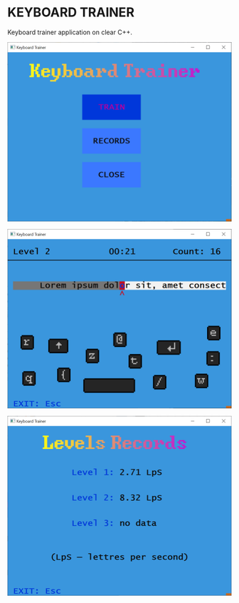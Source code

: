 # KEYBOARD TRAINER

Keyboard trainer application on clear C++.

![sc1](screenshots/screenshot_1.png)


![sc3](screenshots/screenshot_3.png)


![sc2](screenshots/screenshot_2.png)

